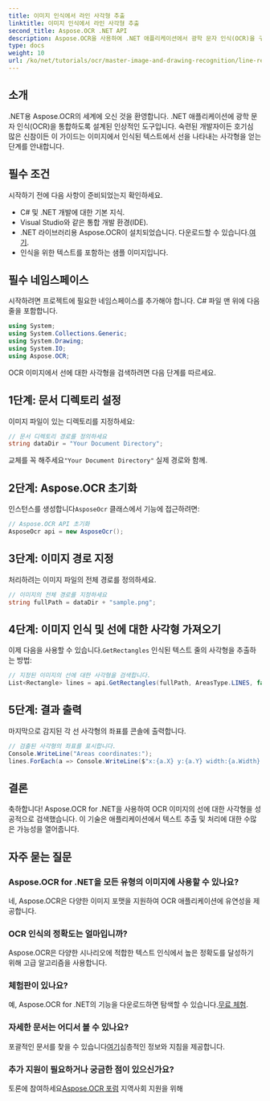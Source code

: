 ```yaml
---
title: 이미지 인식에서 라인 사각형 추출
linktitle: 이미지 인식에서 라인 사각형 추출
second_title: Aspose.OCR .NET API
description: Aspose.OCR을 사용하여 .NET 애플리케이션에서 광학 문자 인식(OCR)을 구현하는 방법을 알아보세요. 이 포괄적인 가이드는 인식된 선에 대한 사각형을 추출하는 과정을 안내합니다.
type: docs
weight: 10
url: /ko/net/tutorials/ocr/master-image-and-drawing-recognition/line-rectangles-from-images-recognition/
---
```

## 소개

.NET용 Aspose.OCR의 세계에 오신 것을 환영합니다. .NET 애플리케이션에 광학 문자 인식(OCR)을 통합하도록 설계된 인상적인 도구입니다. 숙련된 개발자이든 호기심 많은 신참이든 이 가이드는 이미지에서 인식된 텍스트에서 선을 나타내는 사각형을 얻는 단계를 안내합니다.

## 필수 조건

시작하기 전에 다음 사항이 준비되었는지 확인하세요.

- C# 및 .NET 개발에 대한 기본 지식.
- Visual Studio와 같은 통합 개발 환경(IDE).
-  .NET 라이브러리용 Aspose.OCR이 설치되었습니다. 다운로드할 수 있습니다.[여기](https://releases.aspose.com/ocr/net/).
- 인식을 위한 텍스트를 포함하는 샘플 이미지입니다.

## 필수 네임스페이스

시작하려면 프로젝트에 필요한 네임스페이스를 추가해야 합니다. C# 파일 맨 위에 다음 줄을 포함합니다.

```csharp
using System;
using System.Collections.Generic;
using System.Drawing;
using System.IO;
using Aspose.OCR;
```

OCR 이미지에서 선에 대한 사각형을 검색하려면 다음 단계를 따르세요.

## 1단계: 문서 디렉토리 설정

이미지 파일이 있는 디렉토리를 지정하세요:

```csharp
// 문서 디렉토리 경로를 정의하세요
string dataDir = "Your Document Directory";
```

 교체를 꼭 해주세요`"Your Document Directory"` 실제 경로와 함께.

## 2단계: Aspose.OCR 초기화

 인스턴스를 생성합니다`AsposeOcr` 클래스에서 기능에 접근하려면:

```csharp
// Aspose.OCR API 초기화
AsposeOcr api = new AsposeOcr();
```

## 3단계: 이미지 경로 지정

처리하려는 이미지 파일의 전체 경로를 정의하세요.

```csharp
// 이미지의 전체 경로를 지정하세요
string fullPath = dataDir + "sample.png";
```

## 4단계: 이미지 인식 및 선에 대한 사각형 가져오기

 이제 다음을 사용할 수 있습니다.`GetRectangles` 인식된 텍스트 줄의 사각형을 추출하는 방법:

```csharp
// 지정된 이미지의 선에 대한 사각형을 검색합니다.
List<Rectangle> lines = api.GetRectangles(fullPath, AreasType.LINES, false);
```

## 5단계: 결과 출력

마지막으로 감지된 각 선 사각형의 좌표를 콘솔에 출력합니다.

```csharp
// 검출된 사각형의 좌표를 표시합니다.
Console.WriteLine("Areas coordinates:");
lines.ForEach(a => Console.WriteLine($"x:{a.X} y:{a.Y} width:{a.Width} height:{a.Height}"));
```

## 결론

축하합니다! Aspose.OCR for .NET을 사용하여 OCR 이미지의 선에 대한 사각형을 성공적으로 검색했습니다. 이 기술은 애플리케이션에서 텍스트 추출 및 처리에 대한 수많은 가능성을 열어줍니다.

## 자주 묻는 질문

### Aspose.OCR for .NET을 모든 유형의 이미지에 사용할 수 있나요?

네, Aspose.OCR은 다양한 이미지 포맷을 지원하여 OCR 애플리케이션에 유연성을 제공합니다.

### OCR 인식의 정확도는 얼마입니까?

Aspose.OCR은 다양한 시나리오에 적합한 텍스트 인식에서 높은 정확도를 달성하기 위해 고급 알고리즘을 사용합니다.

### 체험판이 있나요?

 예, Aspose.OCR for .NET의 기능을 다운로드하면 탐색할 수 있습니다.[무료 체험](https://releases.aspose.com/).

### 자세한 문서는 어디서 볼 수 있나요?

 포괄적인 문서를 찾을 수 있습니다[여기](https://reference.aspose.com/ocr/net/)심층적인 정보와 지침을 제공합니다.

### 추가 지원이 필요하거나 궁금한 점이 있으신가요?

 토론에 참여하세요[Aspose.OCR 포럼](https://forum.aspose.com/c/ocr/16) 지역사회 지원을 위해